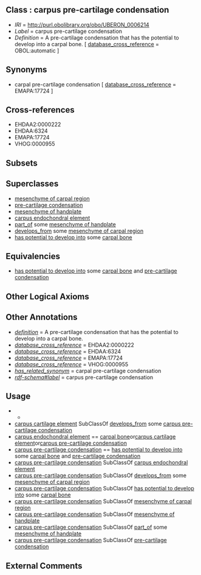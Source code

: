 
## Class : carpus pre-cartilage condensation

 * *IRI* = http://purl.obolibrary.org/obo/UBERON_0006214
 * *Label* = carpus pre-cartilage condensation
 * *Definition* = A pre-cartilage condensation that has the potential to develop into a carpal bone. [ [database_cross_reference](../../ef/oboInOwl#hasDbXref.md) = OBOL:automatic ]

## Synonyms

 * carpal pre-cartilage condensation [ [database_cross_reference](../../ef/oboInOwl#hasDbXref.md) = EMAPA:17724 ]

## Cross-references

 * EHDAA2:0000222
 * EHDAA:6324
 * EMAPA:17724
 * VHOG:0000955

## Subsets


## Superclasses

 * [mesenchyme of carpal region](../../UBERON/19/UBERON_0003319.md)
 * [pre-cartilage condensation](../../UBERON/66/UBERON_0005866.md)
 * [mesenchyme of handplate](../../UBERON/23/UBERON_0009523.md)
 * [carpus endochondral element](../../UBERON/49/UBERON_0015049.md)
 * [part_of](../../BFO/50/BFO_0000050.md) some [mesenchyme of handplate](../../UBERON/23/UBERON_0009523.md)
 * [develops_from](../../RO/02/RO_0002202.md) some [mesenchyme of carpal region](../../UBERON/19/UBERON_0003319.md)
 * [has potential to develop into](../../RO/87/RO_0002387.md) some [carpal bone](../../UBERON/35/UBERON_0001435.md)

## Equivalencies

 * [has potential to develop into](../../RO/87/RO_0002387.md) some [carpal bone](../../UBERON/35/UBERON_0001435.md) and [pre-cartilage condensation](../../UBERON/66/UBERON_0005866.md)

## Other Logical Axioms


## Other Annotations

 * *[definition](../../IAO/15/IAO_0000115.md)* = A pre-cartilage condensation that has the potential to develop into a carpal bone.
 * *[database_cross_reference](../../ef/oboInOwl#hasDbXref.md)* = EHDAA2:0000222
 * *[database_cross_reference](../../ef/oboInOwl#hasDbXref.md)* = EHDAA:6324
 * *[database_cross_reference](../../ef/oboInOwl#hasDbXref.md)* = EMAPA:17724
 * *[database_cross_reference](../../ef/oboInOwl#hasDbXref.md)* = VHOG:0000955
 * *[has_related_synonym](../../ym/oboInOwl#hasRelatedSynonym.md)* = carpal pre-cartilage condensation
 * *[rdf-schema#label](../../el/rdf-schema#label.md)* = carpus pre-cartilage condensation

## Usage

 * -
 * [carpus cartilage element](../../UBERON/13/UBERON_0006213.md) SubClassOf [develops_from](../../RO/02/RO_0002202.md) some [carpus pre-cartilage condensation](../../UBERON/14/UBERON_0006214.md)
 * [carpus endochondral element](../../UBERON/49/UBERON_0015049.md) == [carpal bone](../../UBERON/35/UBERON_0001435.md)or[carpus cartilage element](../../UBERON/13/UBERON_0006213.md)or[carpus pre-cartilage condensation](../../UBERON/14/UBERON_0006214.md)
 * [carpus pre-cartilage condensation](../../UBERON/14/UBERON_0006214.md) == [has potential to develop into](../../RO/87/RO_0002387.md) some [carpal bone](../../UBERON/35/UBERON_0001435.md) and [pre-cartilage condensation](../../UBERON/66/UBERON_0005866.md)
 * [carpus pre-cartilage condensation](../../UBERON/14/UBERON_0006214.md) SubClassOf [carpus endochondral element](../../UBERON/49/UBERON_0015049.md)
 * [carpus pre-cartilage condensation](../../UBERON/14/UBERON_0006214.md) SubClassOf [develops_from](../../RO/02/RO_0002202.md) some [mesenchyme of carpal region](../../UBERON/19/UBERON_0003319.md)
 * [carpus pre-cartilage condensation](../../UBERON/14/UBERON_0006214.md) SubClassOf [has potential to develop into](../../RO/87/RO_0002387.md) some [carpal bone](../../UBERON/35/UBERON_0001435.md)
 * [carpus pre-cartilage condensation](../../UBERON/14/UBERON_0006214.md) SubClassOf [mesenchyme of carpal region](../../UBERON/19/UBERON_0003319.md)
 * [carpus pre-cartilage condensation](../../UBERON/14/UBERON_0006214.md) SubClassOf [mesenchyme of handplate](../../UBERON/23/UBERON_0009523.md)
 * [carpus pre-cartilage condensation](../../UBERON/14/UBERON_0006214.md) SubClassOf [part_of](../../BFO/50/BFO_0000050.md) some [mesenchyme of handplate](../../UBERON/23/UBERON_0009523.md)
 * [carpus pre-cartilage condensation](../../UBERON/14/UBERON_0006214.md) SubClassOf [pre-cartilage condensation](../../UBERON/66/UBERON_0005866.md)

## External Comments

